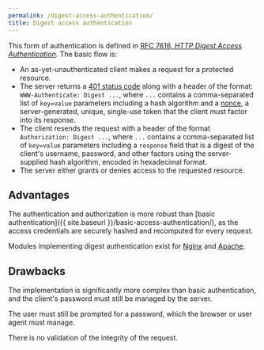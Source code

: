 ```yaml
---
permalink: /digest-access-authentication/
title: Digest access authentication
---
```

This form of authentication is defined in [RFC 7616, _HTTP Digest Access
Authentication_](http://tools.ietf.org/html/rfc7616). The basic flow
is:

- An as-yet-unauthenticated client makes a request for a protected resource.
- The server returns a [401 status
  code](http://tools.ietf.org/html/rfc2616#section-10.4.2) along with a
  header of the format: `WWW-Authenticate: Digest ...`, where `...` contains
  a comma-separated list of `key=value` parameters including a hash algorithm
  and a [nonce](https://en.wikipedia.org/wiki/Cryptographic_nonce), a
  server-generated, unique, single-use token that the client must factor into
  its response.
- The client resends the request with a header of the format
  `Authorization: Digest ...`, where `...` contains a comma-separated list of
  `key=value` parameters including a `response` field that is a digest of the
  client's username, password, and other factors using the server-supplied
  hash algorithm, encoded in hexadecimal format.
- The server either grants or denies access to the requested resource.

## Advantages

The authentication and authorization is more robust than
[basic authentication]({{ site.baseurl }}/basic-access-authentication/), as
the access credentials are securely hashed and recomputed for every request.

Modules implementing digest authentication exist for
[Nginx](https://www.nginx.com/resources/wiki/modules/auth_digest/) and
[Apache](http://httpd.apache.org/docs/2.2/mod/mod_auth_digest.html).

## Drawbacks

The implementation is significantly more complex than basic authentication,
and the client's password must still be managed by the server.

The user must still be prompted for a password, which the browser or user
agent must manage.

There is no validation of the integrity of the request.
